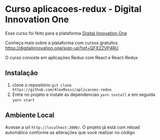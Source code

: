 # Curso aplicacoes-redux - Digital Innovation One

Esse curso foi feito para a plataforma [Digital Innovation One](https://digitalinnovation.one/)

Conheça mais sobre a plataforma com cursos gratuitos https://digitalinnovation.one/sign-up?ref=QFX2ZVP4RU

O curso consiste em aplicações Redux com React e React-Redux

## Instalação

1. clone o repositório `git clone https://github.com/4lexRossi/aplicacoes-redux`
2. Entre no projeto e instale as dependencias `yarn install` e em seguida `yarn start`

## Ambiente Local

Acesse a url `http://localhost:3000/`. O projeto já está com reload automático conforme as alterações que você realizar no código